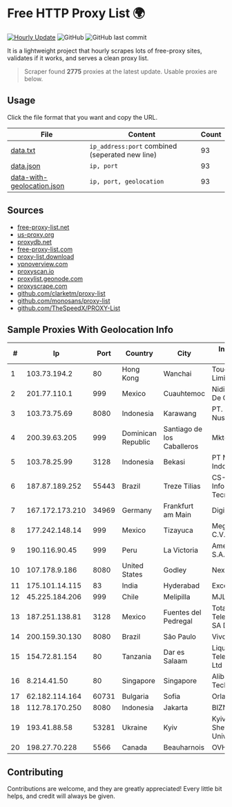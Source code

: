 
# Free HTTP Proxy List 🌍

[![Hourly Update](https://github.com/mertguvencli/http-proxy-list/actions/workflows/main.yml/badge.svg?branch=main)](https://github.com/mertguvencli/http-proxy-list/actions/workflows/main.yml)
![GitHub](https://img.shields.io/github/license/mertguvencli/http-proxy-list)
![GitHub last commit](https://img.shields.io/github/last-commit/mertguvencli/http-proxy-list)

It is a lightweight project that hourly scrapes lots of free-proxy sites, validates if it works, and serves a clean proxy list.


> Scraper found **2775** proxies at the latest update. Usable proxies are below.

## Usage

Click the file format that you want and copy the URL.


|File|Content|Count|
|----|-------|-----|
|[data.txt](https://raw.githubusercontent.com/mertguvencli/http-proxy-list/main/proxy-list/data.txt)|`ip_address:port` combined (seperated new line)|93|
|[data.json](https://raw.githubusercontent.com/mertguvencli/http-proxy-list/main/proxy-list/data.json)|`ip, port`|93|
|[data-with-geolocation.json](https://raw.githubusercontent.com/mertguvencli/http-proxy-list/main/proxy-list/data-with-geolocation.json)|`ip, port, geolocation`|93|

## Sources

* [free-proxy-list.net](https://free-proxy-list.net)
* [us-proxy.org](https://www.us-proxy.org)
* [proxydb.net](http://proxydb.net)
* [free-proxy-list.com](https://free-proxy-list.com/?page=&port=&type%5B%5D=http&type%5B%5D=https&up_time=0&search=Search)
* [proxy-list.download](https://www.proxy-list.download/HTTP)
* [vpnoverview.com](https://vpnoverview.com/privacy/anonymous-browsing/free-proxy-servers)
* [proxyscan.io](https://www.proxyscan.io)
* [proxylist.geonode.com](https://proxylist.geonode.com/api/proxy-list?limit=300&page=1&sort_by=lastChecked&sort_type=desc&protocols=http,https)
* [proxyscrape.com](https://api.proxyscrape.com/v2/?request=displayproxies&protocol=http&timeout=10000&country=all&ssl=all&anonymity=all)
* [github.com/clarketm/proxy-list](https://raw.githubusercontent.com/clarketm/proxy-list/master/proxy-list-raw.txt)
* [github.com/monosans/proxy-list](https://raw.githubusercontent.com/monosans/proxy-list/main/proxies/http.txt)
* [github.com/TheSpeedX/PROXY-List](https://raw.githubusercontent.com/TheSpeedX/PROXY-List/master/http.txt)


## Sample Proxies With Geolocation Info

|#|Ip|Port|Country|City|Internet Service Provider|
|-|--|----|-------|----|-------------------------|
|1|103.73.194.2|80|Hong Kong|Wanchai|TouchPal HK Co., Limited|
|2|201.77.110.1|999|Mexico|Cuauhtemoc|Nidix Networks S.a. De C.V.|
|3|103.73.75.69|8080|Indonesia|Karawang|PT. Wahana Internet Nusantara|
|4|200.39.63.205|999|Dominican Republic|Santiago de los Caballeros|Mktel SRL|
|5|103.78.25.99|3128|Indonesia|Bekasi|PT Mora Telematika Indonesia|
|6|187.87.189.252|55443|Brazil|Treze Tilias|CS-NET InformÔtica e Tecnologia Ltda.|
|7|167.172.173.210|34969|Germany|Frankfurt am Main|DigitalOcean, LLC|
|8|177.242.148.14|999|Mexico|Tizayuca|Mega Cable, S.A. de C.V.|
|9|190.116.90.45|999|Peru|La Victoria|America Movil Peru S.A.C.|
|10|107.178.9.186|8080|United States|Godley|Nextlink Broadband|
|11|175.101.14.115|83|India|Hyderabad|ExcellMedia Pvt Ltd|
|12|45.225.184.206|999|Chile|Melipilla|MJL NETWORK EIRL|
|13|187.251.138.81|3128|Mexico|Fuentes del Pedregal|Total Play Telecomunicaciones SA De CV|
|14|200.159.30.130|8080|Brazil|São Paulo|Vivo|
|15|154.72.81.154|80|Tanzania|Dar es Salaam|Liquid Telecommunications Ltd|
|16|8.214.41.50|80|Singapore|Singapore|Alibaba (US) Technology Co., Ltd.|
|17|62.182.114.164|60731|Bulgaria|Sofia|Orlandonet ltd.|
|18|112.78.170.250|8080|Indonesia|Jakarta|BIZNET|
|19|193.41.88.58|53281|Ukraine|Kyiv|Kyiv National Taras Shevchenko University|
|20|198.27.70.228|5566|Canada|Beauharnois|OVH SAS|



## Contributing

Contributions are welcome, and they are greatly appreciated! Every
little bit helps, and credit will always be given.

